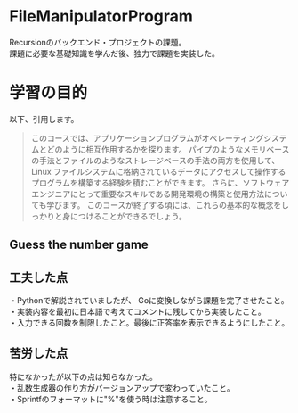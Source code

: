 # FileManipulatorProgram
Recursionのバックエンド・プロジェクトの課題。</br>
課題に必要な基礎知識を学んだ後、独力で課題を実装した。</br>

# 学習の目的
以下、引用します。</br>
>このコースでは、アプリケーションプログラムがオペレーティングシステムとどのように相互作用するかを探ります。
パイプのようなメモリベースの手法とファイルのようなストレージベースの手法の両方を使用して、Linux ファイルシステムに格納されているデータにアクセスして操作するプログラムを構築する経験を積むことができます。
さらに、ソフトウェアエンジニアにとって重要なスキルである開発環境の構築と使用方法についても学びます。
このコースが終了する頃には、これらの基本的な概念をしっかりと身につけることができるでしょう。

## Guess the number game 
## 工夫した点
・Pythonで解説されていましたが、 Goに変換しながら課題を完了させたこと。</br>
・実装内容を最初に日本語で考えてコメントに残してから実装したこと。</br>
・入力できる回数を制限したこと。最後に正答率を表示できるようにしたこと。</br>
## 苦労した点
特になかったが以下の点は知らなかった。</br>
・乱数生成器の作り方がバージョンアップで変わっていたこと。</br>
・Sprintfのフォーマットに"%"を使う時は注意すること。</br>
